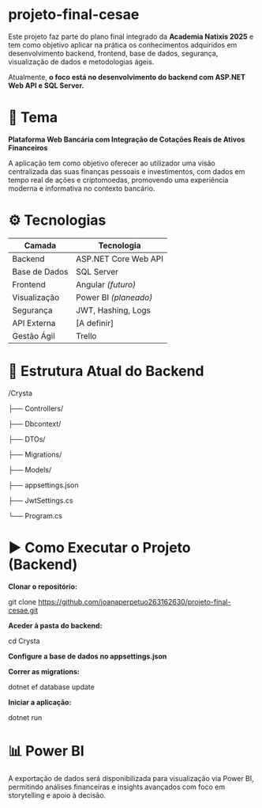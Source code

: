 # projeto-final-cesae

Este projeto faz parte do plano final integrado da **Academia Natixis 2025** e tem como objetivo aplicar na prática os conhecimentos adquiridos em desenvolvimento backend, frontend, base de dados, segurança, visualização de dados e metodologias ágeis.

Atualmente, **o foco está no desenvolvimento do backend com ASP.NET Web API e SQL Server.**

# 📌 Tema
**Plataforma Web Bancária com Integração de Cotações Reais de Ativos Financeiros**

A aplicação tem como objetivo oferecer ao utilizador uma visão centralizada das suas finanças pessoais e investimentos, com dados em tempo real de ações e criptomoedas, promovendo uma experiência moderna e informativa no contexto bancário.

# ⚙️ Tecnologias

| Camada        | Tecnologia            |
| ------------- | --------------------- |
| Backend       | ASP.NET Core Web API  |
| Base de Dados | SQL Server            |
| Frontend      | Angular *(futuro)*    |
| Visualização  | Power BI *(planeado)* |
| Segurança     | JWT, Hashing, Logs    |
| API Externa   | \[A definir]          |
| Gestão Ágil   | Trello                |

# 🧱 Estrutura Atual do Backend 

/Crysta

├── Controllers/

├── Dbcontext/

├── DTOs/

├── Migrations/

├── Models/

├── appsettings.json

├── JwtSettings.cs

└── Program.cs

# ▶️ Como Executar o Projeto (Backend)

**Clonar o repositório:**

git clone https://github.com/joanaperpetuo263162630/projeto-final-cesae.git

**Aceder à pasta do backend:**

cd Crysta

**Configure a base de dados no appsettings.json**

**Correr as migrations:**

dotnet ef database update

**Iniciar a aplicação:**

dotnet run

# 📊 Power BI
A exportação de dados será disponibilizada para visualização via Power BI, permitindo análises financeiras e insights avançados com foco em storytelling e apoio à decisão.
